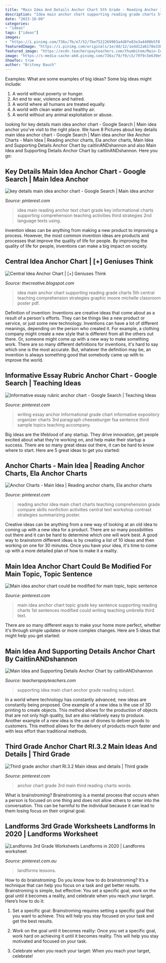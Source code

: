 ```yaml
---
title: "Main Idea And Details Anchor Chart 5th Grade - Reading Anchor Idea Main Chart Charts Teaching Comprehension Grade Compare Skills Nonfiction Activities Central Text Workshop Contrast Strategies Summarizing Poster"
description: "Idea main anchor chart supporting reading grade charts 5th central teaching comprehension strategies graphic moore michelle classroom poster pdf"
date: "2023-10-09"
categories:
- "ideas"
tags: ["ideas"]
images:
- "https://i.pinimg.com/736x/7b/e7/52/7be7522269903a4d8fe83e3a4400b5f8.jpg"
featuredImage: "https://i.pinimg.com/originals/1e/dd/12/1edd12a6178e330eb652db7f43c22390.jpg"
featured_image: "https://ecdn.teacherspayteachers.com/thumbitem/Main-Idea-and-Supporting-Details-Anchor-Chart-2092279-1523464028/original-2092279-2.jpg"
image: "https://s-media-cache-ak0.pinimg.com/736x/79/f9/c5/79f9c5e639e9bdb1df263e96775f3b4e--expository-writing-informational-essay.jpg"
ShowToc: true
author: "Britney Bauch"
---
```



Examples: What are some examples of big ideas?
Some big ideas might include: 
1. A world without poverty or hunger.
2. An end to war, violence and hatred.
3. A world where all humans are treated equally.
4. A world with clean water and healthy air.
5. A world without any animal exploitation or abuse.

	

		
looking for key details main idea anchor chart - Google Search | Main idea anchor you've visit to the right place. We have 8 Pictures about key details main idea anchor chart - Google Search | Main idea anchor like Anchor Charts - Main Idea | Reading anchor charts, Ela anchor charts, Main Idea and Supporting Details Anchor Chart by caitlinANDshannon and also Main Idea and Supporting Details Anchor Chart by caitlinANDshannon. Here you go:
		
    
## Key Details Main Idea Anchor Chart - Google Search | Main Idea Anchor

<img loading=lazy src="https://i.pinimg.com/originals/3e/0f/88/3e0f885ca81ce4facb7a9a1ddb4d5f2f.jpg" onerror="this.onerror=null;this.src='https://tse1.mm.bing.net/th?id=OIP.pLyK03ZaFJ_SlKdQtHeIMgHaJ6&amp;pid=15.1';" alt="key details main idea anchor chart - Google Search | Main idea anchor">

_Source: pinterest.com_

>idea main reading anchor text chart grade key informational charts supporting comprehension teaching activities third strategies 2nd language texts using. 

	

Invention ideas can be anything from making a new product to improving a process. However, the most common invention ideas are products and processes that improve the quality of life for people. By improving the quality of life for people, inventions can make a big impact on society.

    
## Central Idea Anchor Chart | [+] Geniuses Think

<img loading=lazy src="https://i.pinimg.com/originals/39/96/9f/39969f3e7ac5276b54d149ee71b2e631.jpg" onerror="this.onerror=null;this.src='https://tse3.mm.bing.net/th?id=OIP.Kg9J0645FslISBwm-I8KxQHaJ6&amp;pid=15.1';" alt="Central Idea Anchor Chart | [+] Geniuses Think">

_Source: ttwcreative.blogspot.com_

>idea main anchor chart supporting reading grade charts 5th central teaching comprehension strategies graphic moore michelle classroom poster pdf. 

	

Definition of invention:
Inventions are creative ideas that come about as a result of a person's efforts. They can be things like a new product or service, or just some new technology. Inventions can have a lot of different meanings, depending on the person who created it. For example, a clothing company might create a new style that is different from all the others out there. Or, someone might come up with a new way to make something work. There are so many different definitions for inventions, it's hard to say which one is the most accurate. But, whatever the definition may be, an invention is always something good that somebody came up with to improve the world.

    
## Informative Essay Rubric Anchor Chart - Google Search | Teaching Ideas

<img loading=lazy src="https://s-media-cache-ak0.pinimg.com/736x/79/f9/c5/79f9c5e639e9bdb1df263e96775f3b4e--expository-writing-informational-essay.jpg" onerror="this.onerror=null;this.src='https://tse2.mm.bing.net/th?id=OIP.37vOPJkwmGuwj15AcUTKVQHaJ4&amp;pid=15.1';" alt="Informative essay rubric anchor chart - Google Search | Teaching Ideas">

_Source: pinterest.com_

>writing essay anchor informational grade chart informative expository organizer charts 3rd paragraph cheeseburger fsa sentence third sample topics teaching accompany. 

	

Big ideas are the lifeblood of any startup. They drive innovation, get people excited about what they’re working on, and help make their startup a success. There are so many great ideas out there, it can be hard to know where to start. Here are 5 great ideas to get you started: 

    
## Anchor Charts - Main Idea | Reading Anchor Charts, Ela Anchor Charts

<img loading=lazy src="https://i.pinimg.com/originals/62/1c/e5/621ce5321799d4e45e4c51f7ebd16627.jpg" onerror="this.onerror=null;this.src='https://tse4.mm.bing.net/th?id=OIP.8acmp2vk6544M7NGMC9n3QHaJ4&amp;pid=15.1';" alt="Anchor Charts - Main Idea | Reading anchor charts, Ela anchor charts">

_Source: pinterest.com_

>reading anchor idea main chart charts teaching comprehension grade compare skills nonfiction activities central text workshop contrast strategies summarizing poster. 

	

Creative ideas can be anything from a new way of looking at an old idea to coming up with a new idea for a product. There are so many possibilities out there and it can be hard to determine which one will work best. A good way to brainstorm different ideas is by creating a list of 10 ideas and then working on one for 30 minutes. Once you have your idea, it's time to come up with a more detailed plan of how to make it a reality.

    
## Main Idea Anchor Chart Could Be Modified For Main Topic, Topic Sentence

<img loading=lazy src="https://i.pinimg.com/originals/1e/dd/12/1edd12a6178e330eb652db7f43c22390.jpg" onerror="this.onerror=null;this.src='https://tse3.mm.bing.net/th?id=OIP.hV_tL1VXgC3011JQOQiCxAHaJ4&amp;pid=15.1';" alt="Main idea anchor chart could be modified for main topic, topic sentence">

_Source: pinterest.com_

>main idea anchor chart topic grade key sentence supporting reading charts 1st sentences modified could writing teaching umbrella third text. 

	

There are so many different ways to make your home more perfect, whether it's through simple updates or more complex changes. Here are 5 ideas that might help you get started: 

    
## Main Idea And Supporting Details Anchor Chart By CaitlinANDshannon

<img loading=lazy src="https://ecdn.teacherspayteachers.com/thumbitem/Main-Idea-and-Supporting-Details-Anchor-Chart-2092279-1523464028/original-2092279-2.jpg" onerror="this.onerror=null;this.src='https://tse4.mm.bing.net/th?id=OIP.jRsIttQwkJU6BHZiackxdQAAAA&amp;pid=15.1';" alt="Main Idea and Supporting Details Anchor Chart by caitlinANDshannon">

_Source: teacherspayteachers.com_

>supporting idea main chart anchor grade reading subject. 

	

In a world where technology has constantly advanced, new ideas are constantly being proposed. One example of a new idea is the use of 3D printing to create objects. This method allows for the production of objects that are not only high quality, but are also relatively easy to produce. Another example of a new idea is the use of drones to deliver goods to customers. This method allows for the delivery of products much faster and with less effort than traditional methods.

    
## Third Grade Anchor Chart RI.3.2 Main Ideas And Details | Third Grade

<img loading=lazy src="https://i.pinimg.com/736x/f5/73/a5/f573a5f0a0e94978e6faaa4cb4685fbc.jpg" onerror="this.onerror=null;this.src='https://tse2.mm.bing.net/th?id=OIP.MAyXDvREg6CEaASpgb9lIgHaJ3&amp;pid=15.1';" alt="Third grade anchor chart RI.3.2 Main ideas and details | Third grade">

_Source: pinterest.com_

>anchor chart grade 3rd main third reading charts words. 

	

What is brainstroming? Brainstroming is a mental process that occurs when a person is focused on one thing and does not allow others to enter into the conversation. This can be harmful to the individual because it can lead to them losing focus on their original goal.

    
## Landforms 3rd Grade Worksheets Landforms In 2020 | Landforms Worksheet

<img loading=lazy src="https://i.pinimg.com/736x/7b/e7/52/7be7522269903a4d8fe83e3a4400b5f8.jpg" onerror="this.onerror=null;this.src='https://tse2.mm.bing.net/th?id=OIP.nlWxM5hoMzutN44x06uHZAHaJ3&amp;pid=15.1';" alt="Landforms 3rd Grade Worksheets Landforms in 2020 | Landforms worksheet">

_Source: pinterest.com.au_

>landforms lessons. 

	

How to do brainstroming:
Do you know how to do brainstroming? It’s a technique that can help you focus on a task and get better results. Brainstroming is simple, but effective: You set a specific goal, work on the goal until it becomes a reality, and celebrate when you reach your target. Here’s how to do it: 
1. Set a specific goal: Brainstroming requires setting a specific goal that you want to achieve. This will help you stay focused on your task and get the best results. 

2. Work on the goal until it becomes reality: Once you set a specific goal, work hard on achieving it until it becomes reality. This will help you stay motivated and focused on your task. 

3. Celebrate when you reach your target: When you reach your target, celebrate!

